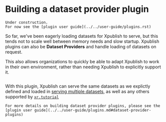 # Building a dataset provider plugin

```{warning}
Under construction.
For now see the [plugin user guide](../../user-guide/plugins.rst)
```

So far, we've been eagerly loading datasets for Xpublish to serve, but this tends not to scale well between memory needs and slow startup. Xpublish plugins can also be __Dataset Providers__ and handle loading of datasets on request.

This also allows organizations to quickly be able to adapt Xpublish to work in their own environment, rather than needing Xpublish to explicitly support it.

```{literalinclude} dataset-provider-plugin.py
```

With this plugin, Xpublish can serve the same datasets as we explictly defined and loaded in [serving multiple datasets](./serving-multiple-datasets.md), as well as any others supported by [`xr.tutorial`](https://github.com/pydata/xarray/blob/main/xarray/tutorial.py)

```{note}
For more details on building dataset provider plugins, please see the [plugin user guide](../../user-guide/plugins.md#dataset-provider-plugins)
```
